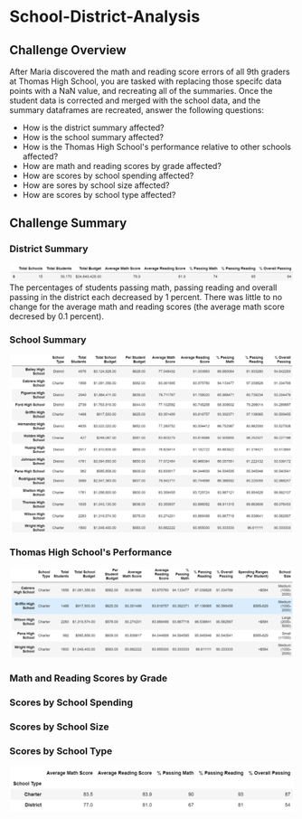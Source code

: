 # School-District-Analysis

## Challenge Overview
After Maria discovered the math and reading score errors of all 9th graders at Thomas High School, you are tasked with replacing those specifc data points with a NaN value, and recreating all of the summaries. Once the student data is corrected and merged with the school data, and the summary dataframes are recreated, answer the following questions:
- How is the district summary affected?
- How is the school summary affected?
- How is the Thomas High School's performance relative to other schools affected?
- How are math and reading scores by grade affected?
- How are scores by school spending affected?
- How are sores by school size affected?
- How are scores by school type affected?

## Challenge Summary

### District Summary

![new_district_summary](https://github.com/evanmgoodwin/School-District-Analysis/blob/master/new_district_summary.png)
The percentages of students passing math, passing reading and overall passing in the district each decreased by 1 percent. There was little to no change for the average math and reading scores (the average math score decresed by 0.1 percent).

### School Summary
![new_school_summary](https://github.com/evanmgoodwin/School-District-Analysis/blob/master/new_school_summary.png)


### Thomas High School's Performance
![new_top_fice_performing_summary](https://github.com/evanmgoodwin/School-District-Analysis/blob/master/new_top_five_performing_summary.png)


### Math and Reading Scores by Grade


### Scores by School Spending


### Scores by School Size


### Scores by School Type
![new_scores_by_school_type_summary](https://github.com/evanmgoodwin/School-District-Analysis/blob/master/new_scores_by_school_type_summary.png)

